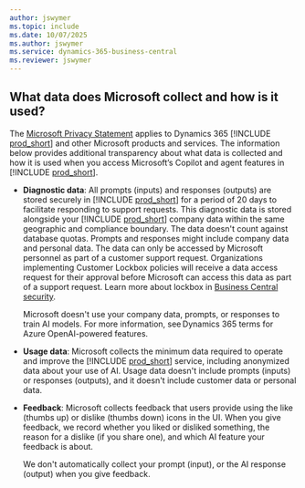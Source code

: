 ```yaml
---
author: jswymer
ms.topic: include
ms.date: 10/07/2025
ms.author: jswymer
ms.service: dynamics-365-business-central
ms.reviewer: jswymer
---
```


## What data does Microsoft collect and how is it used?

The [Microsoft Privacy Statement](https://go.microsoft.com/fwlink/?LinkId=521839) applies to Dynamics 365 [!INCLUDE [prod_short](prod_short.md)] and other Microsoft products and services. The information below provides additional transparency about what data is collected and how it is used when you access Microsoft’s Copilot and agent features in [!INCLUDE [prod_short](prod_short.md)].

- **Diagnostic data**: All prompts (inputs) and responses (outputs) are stored securely in [!INCLUDE [prod_short](prod_short.md)] for a period of 20 days to facilitate responding to support requests. This diagnostic data is stored alongside your [!INCLUDE [prod_short](prod_short.md)] company data within the same geographic and compliance boundary. The data doesn't count against database quotas. Prompts and responses might include company data and personal data. The data can only be accessed by Microsoft personnel as part of a customer support request. Organizations implementing Customer Lockbox policies will receive a data access request for their approval before Microsoft can access this data as part of a support request. Learn more about lockbox in [Business Central security](/dynamics365/business-central/dev-itpro/security/security-online#customer-lockbox).

  Microsoft doesn't use your company data, prompts, or responses to train AI models. For more information, see Dynamics 365 terms for Azure OpenAI-powered features.

- **Usage data**: Microsoft collects the minimum data required to operate and improve the [!INCLUDE [prod_short](prod_short.md)] service, including anonymized data about your use of AI. Usage data doesn't include prompts (inputs) or responses (outputs), and it doesn't include customer data or personal data.

- **Feedback**: Microsoft collects feedback that users provide using the like (thumbs up) or dislike (thumbs down) icons in the UI. When you give feedback, we record whether you liked or disliked something, the reason for a dislike (if you share one), and which AI feature your feedback is about.

  We don't automatically collect your prompt (input), or the AI response (output) when you give feedback.